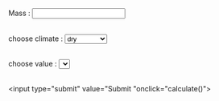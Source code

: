 <!DOCTYPE html>

<html lang="en" xmlns="http://www.w3.org/1999/xhtml">
<head>
    <meta charset="utf-8" />
    <title>climate</title>
    <script>
function populate(s1,s2){
    var s1=document.getElementById(s1);
    var s2=document.getElementById(s2);
    s2.innerHTML="";
    if(s1.value=="dry"){
        var the_array=["|","0.75|0.75","0.80|0.80","0.85|0.85","0.90|0.90","1.00|1.00"]
    }
    else if(s1.value=="wet"){
        var the_array=["|","0.25|0.25","0.50|0.50","0.55|0.55","0.60|0.60","0.65|0.65"] 
    }
    else if(s1.value=="heavy rain"){
        var the_array=["|","0.10|0.10","0.20|0.20","0.30|0.30","0.40|0.40","0.55|0.55"]
    }
    else if(s1.value=="ice"){
        var the_array=["|","0.10|0.10"]
    }
    for(var option in the_array){
        var pair=the_array[option].split("|");
        var newData=document.createElement("option");
        newData.value=pair[0];
        newData.innerHTML=pair[1];
        s2.options.add(newData);
     
      }
    }
function calculate(){
        var mass=document.getElementById('mass').value;
        var value=document.getElementById('slct2').value;
        var friction=value*mass*9.8;
        document.getElementById('friction').innerHTML="frictional force:"+friction;
                   
     }

</script>
</head>
<body>
<label for="mass">Mass : </label>
<input type="number" id="mass" name="mass" ><br /><br />

<label for="choose climate">choose climate : </label>
<select id="slct1" name="slct1" onchange="populate('slct1','slct2')" >
    <option value=""</option>
    <option value="dry">dry</option>
    <option value="wet">wet</option>
    <option value="heavy rain">heavy rain</option>
    <option value="ice">ice</option>
</select><br></br>

<label for="choose climate">choose value : </label>
<select id="slct2" name="slct2" >
</select><br></br>

<input type="submit" value="Submit "onclick="calculate()"><br></br>
<h id="friction"></h>


</body>
</html>
